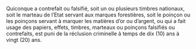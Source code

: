 Quiconque a contrefait ou falsifié, soit un ou plusieurs timbres nationaux, soit le marteau de l’Etat servant aux marques forestières, soit le poinçon ou les poinçons servant à marquer les matières d’or ou d’argent, ou qui a fait usage des papiers, effets, timbres, marteaux ou poinçons falsifiés ou contrefaits, est puni de la réclusion criminelle à temps de dix (10) ans à vingt (20) ans.